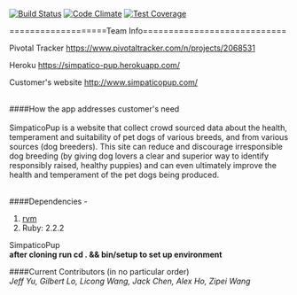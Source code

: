 [![Build Status](https://travis-ci.org/hyu596/Simpatico-Pup.svg?branch=master)](https://travis-ci.org/hyu596/Simpatico-Pup) 
[![Code Climate](https://codeclimate.com/github/hyu596/Simpatico-Pup/badges/gpa.svg)](https://codeclimate.com/github/hyu596/Simpatico-Pup) 
[![Test Coverage](https://codeclimate.com/github/hyu596/Simpatico-Pup/badges/coverage.svg)](https://codeclimate.com/github/hyu596/Simpatico-Pup/coverage)


===================Team Info============================

Pivotal Tracker
https://www.pivotaltracker.com/n/projects/2068531

Heroku
https://simpatico-pup.herokuapp.com/

Customer's website
http://www.simpaticopup.com/

<br/>####How the app addresses customer's need<br/>
<br/>SimpaticoPup is a website that collect crowd sourced data about the health, 
temperament and suitability of pet dogs of various breeds, and from various 
sources (dog breeders). This site can reduce and discourage irresponsible dog 
breeding (by giving dog lovers a clear and superior way to identify responsibly 
raised, healthy puppies) and can even ultimately improve the health and 
temperament of the pet dogs being produced.


<br/>####Dependencies - 
  1. [rvm](https://rvm.io)
  2. Ruby: 2.2.2

SimpaticoPup
<br/>**after cloning run cd . && bin/setup to set up environment**


####Current Contributors (in no particular order)
<br/>*Jeff Yu, Gilbert Lo, Licong Wang, Jack Chen, Alex Ho, Zipei Wang*



